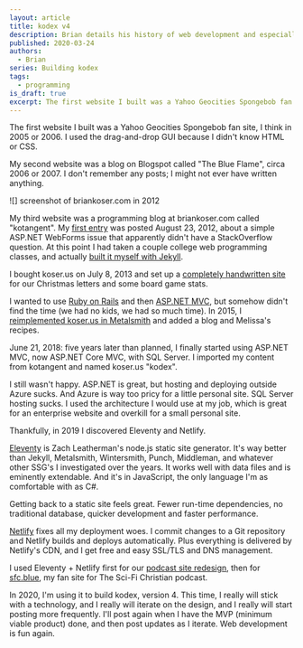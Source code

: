 ```yaml
---
layout: article
title: kodex v4
description: Brian details his history of web development and especially the history of his personal blog sites.
published: 2020-03-24
authors:
  - Brian
series: Building kodex
tags: 
  - programming
is_draft: true
excerpt: The first website I built was a Yahoo Geocities Spongebob fan site, I think in 2005 or 2006. I used the drag-and-drop GUI because I didn't know HTML or CSS.
---
```

The first website I built was a Yahoo Geocities Spongebob fan site, I think in 2005 or 2006. I used the drag-and-drop GUI because I didn't know HTML or CSS.

My second website was a blog on Blogspot called "The Blue Flame", circa 2006 or 2007. I don't remember any posts; I might not ever have written anything.

![] screenshot of briankoser.com in 2012

My third website was a programming blog at briankoser.com called "kotangent". My [first entry]() was posted August 23, 2012, about a simple ASP.NET WebForms issue that apparently didn't have a StackOverflow question. At this point I had taken a couple college web programming classes, and actually [built it myself with Jekyll](https://github.com/briankoser/kotangent-jekyll).

I bought koser.us on July 8, 2013 and set up a [completely handwritten site](https://github.com/briankoser/koser.us) for our Christmas letters and some board game stats.

I wanted to use [Ruby on Rails](post) and then [ASP.NET MVC](post), but somehow didn't find the time (we had no kids, we had so much time). In 2015, I [reimplemented koser.us in Metalsmith](https://github.com/briankoser/koser.us-metalsmith) and added a blog and Melissa's recipes.

June 21, 2018: five years later than planned, I finally started using ASP.NET MVC, now ASP.NET Core MVC, with SQL Server. I imported my content from kotangent and named koser.us "kodex".

I still wasn't happy. ASP.NET is great, but hosting and deploying outside Azure sucks. And Azure is way too pricy for a little personal site. SQL Server hosting sucks. I used the architecture I would use at my job, which is great for an enterprise website and overkill for a small personal site.

Thankfully, in 2019 I discovered Eleventy and Netlify.

[Eleventy](https://www.11ty.dev/) is Zach Leatherman's node.js static site generator. It's way better than Jekyll, Metalsmith, Wintersmith, Punch, Middleman, and whatever other SSG's I investigated over the years. It works well with data files and is eminently extendable. And it's in JavaScript, the only language I'm as comfortable with as C#.

Getting back to a static site feels great. Fewer run-time dependencies, no traditional database, quicker development and faster performance.

[Netlify](https://www.netlify.com/) fixes all my deployment woes. I commit changes to a Git repository and Netlify builds and deploys automatically. Plus everything is delivered by Netlify's CDN, and I get free and easy SSL/TLS and DNS management.

I used Eleventy + Netlify first for our [podcast site redesign](https://tto.koser.us), then for [sfc.blue](https://sfc.blue), my fan site for The Sci-Fi Christian podcast.

In 2020, I'm using it to build kodex, version 4. This time, I really will stick with a technology, and I really will iterate on the design, and I really will start posting more frequently. I'll post again when I have the MVP (minimum viable product) done, and then post updates as I iterate. Web development is fun again.